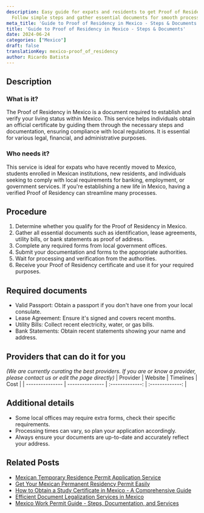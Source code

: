 ```yaml
---
description: Easy guide for expats and residents to get Proof of Residency in Mexico.
  Follow simple steps and gather essential documents for smooth processing.
meta_title: 'Guide to Proof of Residency in Mexico - Steps & Documents'
title: 'Guide to Proof of Residency in Mexico - Steps & Documents'
date: 2024-06-24
categories: ["Mexico"]
draft: false
translationKey: mexico-proof_of_residency
author: Ricardo Batista
---
```



## Description
### What is it?
The Proof of Residency in Mexico is a document required to establish and verify your living status within Mexico. This service helps individuals obtain an official certificate by guiding them through the necessary steps and documentation, ensuring compliance with local regulations. It is essential for various legal, financial, and administrative purposes.

### Who needs it?
This service is ideal for expats who have recently moved to Mexico, students enrolled in Mexican institutions, new residents, and individuals seeking to comply with local requirements for banking, employment, or government services. If you're establishing a new life in Mexico, having a verified Proof of Residency can streamline many processes.

## Procedure

1. Determine whether you qualify for the Proof of Residency in Mexico.
2. Gather all essential documents such as identification, lease agreements, utility bills, or bank statements as proof of address.
3. Complete any required forms from local government offices.
4. Submit your documentation and forms to the appropriate authorities.
5. Wait for processing and verification from the authorities.
6. Receive your Proof of Residency certificate and use it for your required purposes.


## Required documents

- Valid Passport: Obtain a passport if you don't have one from your local consulate.
- Lease Agreement: Ensure it's signed and covers recent months.
- Utility Bills: Collect recent electricity, water, or gas bills.
- Bank Statements: Obtain recent statements showing your name and address.


## Providers that can do it for you
_(We are currently curating the best providers. If you are or know a provider, please contact us or edit the page directly)_
| Provider        |     Website     |     Timelines    |       Cost      |
| --------------- | --------------- |  :-------------: | :-------------: |

## Additional details

- Some local offices may require extra forms, check their specific requirements.
- Processing times can vary, so plan your application accordingly.
- Always ensure your documents are up-to-date and accurately reflect your address.

## Related Posts

- [Mexican Temporary Residence Permit Application Service](https://tramitit.com/guides/mexico/temporary_residence_permit/)
- [Get Your Mexican Permanent Residency Permit Easily](https://tramitit.com/guides/mexico/permanent_residence_permit/)
- [How to Obtain a Study Certificate in Mexico - A Comprehensive Guide](https://tramitit.com/guides/mexico/study_certificate/)
- [Efficient Document Legalization Services in Mexico](https://tramitit.com/guides/mexico/document_legalization/)
- [Mexico Work Permit Guide - Steps, Documentation, and Services](https://tramitit.com/guides/mexico/work_permit/)